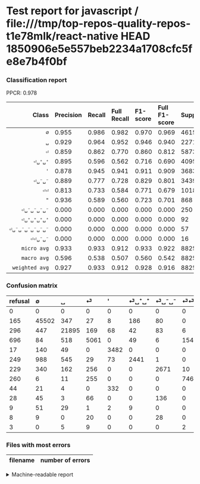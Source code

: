 # Test report for javascript / file:///tmp/top-repos-quality-repos-t1e78mlk/react-native HEAD 1850906e5e557beb2234a1708cfc5fe8e7b4f0bf

### Classification report

PPCR: 0.978

| Class | Precision | Recall | Full Recall | F1-score | Full F1-score | Support | Full Support | PPCR |
|------:|:----------|:-------|:------------|:---------|:---------|:--------|:-------------|:-----|
| `∅` | 0.955| 0.986| 0.982| 0.970| 0.969| 46150| 46315| 0.996 |
| `␣` | 0.929| 0.964| 0.952| 0.946| 0.940| 22714| 23010| 0.987 |
| `⏎` | 0.859| 0.862| 0.770| 0.860| 0.812| 5873| 6569| 0.894 |
| `⏎␣⁺␣⁺` | 0.895| 0.596| 0.562| 0.716| 0.690| 4095| 4344| 0.943 |
| `'` | 0.878| 0.945| 0.941| 0.911| 0.909| 3683| 3700| 0.995 |
| `⏎␣⁻␣⁻` | 0.889| 0.777| 0.728| 0.829| 0.801| 3439| 3668| 0.938 |
| `⏎⏎` | 0.813| 0.733| 0.584| 0.771| 0.679| 1018| 1278| 0.797 |
| `"` | 0.936| 0.589| 0.560| 0.723| 0.701| 868| 912| 0.952 |
| `⏎␣⁻␣⁻␣⁻␣⁻` | 0.000| 0.000| 0.000| 0.000| 0.000| 250| 278| 0.899 |
| `⏎␣⁺␣⁺␣⁺␣⁺` | 0.000| 0.000| 0.000| 0.000| 0.000| 92| 101| 0.911 |
| `⏎␣⁻␣⁻␣⁻␣⁻␣⁻␣⁻` | 0.000| 0.000| 0.000| 0.000| 0.000| 57| 65| 0.877 |
| `⏎⏎␣⁻␣⁻` | 0.000| 0.000| 0.000| 0.000| 0.000| 16| 19| 0.842 |
| `micro avg` | 0.933| 0.933| 0.912| 0.933| 0.922| 88255| 90259| 0.978 |
| `macro avg` | 0.596| 0.538| 0.507| 0.560| 0.542| 88255| 90259| 0.978 |
| `weighted avg` | 0.927| 0.933| 0.912| 0.928| 0.916| 88255| 90259| 0.978 |

### Confusion matrix

|refusal|  ∅| ␣| ⏎| '| ⏎␣⁺␣⁺| ⏎␣⁻␣⁻| ⏎⏎| "| ⏎␣⁻␣⁻␣⁻␣⁻| ⏎␣⁺␣⁺␣⁺␣⁺| ⏎␣⁻␣⁻␣⁻␣⁻␣⁻␣⁻| ⏎⏎␣⁻␣⁻| 
|:---|:---|:---|:---|:---|:---|:---|:---|:---|:---|:---|:---|:---|
|0 |0 |0 |0 |0 |0 |0 |0 |0 |0 |0 |0 |0 |
|165 |45502 |347 |27 |8 |186 |80 |0 |0 |0 |0 |0 |0 |
|296 |447 |21895 |169 |68 |42 |83 |6 |4 |0 |0 |0 |0 |
|696 |84 |518 |5061 |0 |49 |6 |154 |1 |0 |0 |0 |0 |
|17 |140 |49 |0 |3482 |0 |0 |0 |12 |0 |0 |0 |0 |
|249 |988 |545 |29 |73 |2441 |1 |0 |18 |0 |0 |0 |0 |
|229 |340 |162 |256 |0 |0 |2671 |10 |0 |0 |0 |0 |0 |
|260 |6 |11 |255 |0 |0 |0 |746 |0 |0 |0 |0 |0 |
|44 |21 |4 |0 |332 |0 |0 |0 |511 |0 |0 |0 |0 |
|28 |45 |3 |66 |0 |0 |136 |0 |0 |0 |0 |0 |0 |
|9 |51 |29 |1 |2 |9 |0 |0 |0 |0 |0 |0 |0 |
|8 |9 |0 |20 |0 |0 |28 |0 |0 |0 |0 |0 |0 |
|3 |0 |5 |9 |0 |0 |0 |2 |0 |0 |0 |0 |0 |

### Files with most errors

| filename | number of errors|
|:----:|:-----|

<details>
    <summary>Machine-readable report</summary>
```json
{
  "cl_report": {"\"": {"f1-score": 0.7227722772277229, "precision": 0.9358974358974359, "recall": 0.5887096774193549, "support": 868}, "\u0027": {"f1-score": 0.9105648535564853, "precision": 0.8781841109709962, "recall": 0.9454249253326092, "support": 3683}, "macro avg": {"f1-score": 0.5604509763884842, "precision": 0.5961486700654115, "recall": 0.537613169647945, "support": 88255}, "micro avg": {"f1-score": 0.9326270466262535, "precision": 0.9326270466262535, "recall": 0.9326270466262535, "support": 88255}, "weighted avg": {"f1-score": 0.9276839746303998, "precision": 0.9271662404653327, "recall": 0.9326270466262535, "support": 88255}, "\u2205": {"f1-score": 0.9703677638804475, "precision": 0.9552621082022967, "recall": 0.9859588299024918, "support": 46150}, "\u23ce": {"f1-score": 0.860275369709332, "precision": 0.8588155438656032, "recall": 0.8617401668653158, "support": 5873}, "\u23ce\u23ce": {"f1-score": 0.7706611570247934, "precision": 0.8126361655773421, "recall": 0.7328094302554028, "support": 1018}, "\u23ce\u23ce\u2423\u207b\u2423\u207b": {"f1-score": 0.0, "precision": 0.0, "recall": 0.0, "support": 16}, "\u23ce\u2423\u207a\u2423\u207a": {"f1-score": 0.7156259161536207, "precision": 0.8951228456178951, "recall": 0.5960927960927961, "support": 4095}, "\u23ce\u2423\u207a\u2423\u207a\u2423\u207a\u2423\u207a": {"f1-score": 0.0, "precision": 0.0, "recall": 0.0, "support": 92}, "\u23ce\u2423\u207b\u2423\u207b": {"f1-score": 0.8289882060831781, "precision": 0.8888519134775374, "recall": 0.7766792672288456, "support": 3439}, "\u23ce\u2423\u207b\u2423\u207b\u2423\u207b\u2423\u207b": {"f1-score": 0.0, "precision": 0.0, "recall": 0.0, "support": 250}, "\u23ce\u2423\u207b\u2423\u207b\u2423\u207b\u2423\u207b\u2423\u207b\u2423\u207b": {"f1-score": 0.0, "precision": 0.0, "recall": 0.0, "support": 57}, "\u2423": {"f1-score": 0.9461561730262305, "precision": 0.9290139171758316, "recall": 0.9639429426785242, "support": 22714}},
  "cl_report_full": {"\"": {"f1-score": 0.700960219478738, "precision": 0.9358974358974359, "recall": 0.5603070175438597, "support": 912}, "\u0027": {"f1-score": 0.9085453359425962, "precision": 0.8781841109709962, "recall": 0.9410810810810811, "support": 3700}, "macro avg": {"f1-score": 0.5417436629453258, "precision": 0.5961486700654115, "recall": 0.5066377425640258, "support": 90259}, "micro avg": {"f1-score": 0.9221573658088441, "precision": 0.9326270466262535, "recall": 0.9119201409277745, "support": 90259}, "weighted avg": {"f1-score": 0.9155503688409944, "precision": 0.9256830369824299, "recall": 0.9119201409277745, "support": 90259}, "\u2205": {"f1-score": 0.9686635159875675, "precision": 0.9552621082022967, "recall": 0.9824462916981539, "support": 46315}, "\u23ce": {"f1-score": 0.8122291766971594, "precision": 0.8588155438656032, "recall": 0.7704369005936976, "support": 6569}, "\u23ce\u23ce": {"f1-score": 0.6794171220400728, "precision": 0.8126361655773421, "recall": 0.5837245696400626, "support": 1278}, "\u23ce\u23ce\u2423\u207b\u2423\u207b": {"f1-score": 0.0, "precision": 0.0, "recall": 0.0, "support": 19}, "\u23ce\u2423\u207a\u2423\u207a": {"f1-score": 0.6904256823645878, "precision": 0.8951228456178951, "recall": 0.5619244935543278, "support": 4344}, "\u23ce\u2423\u207a\u2423\u207a\u2423\u207a\u2423\u207a": {"f1-score": 0.0, "precision": 0.0, "recall": 0.0, "support": 101}, "\u23ce\u2423\u207b\u2423\u207b": {"f1-score": 0.8005394874868875, "precision": 0.8888519134775374, "recall": 0.7281897491821155, "support": 3668}, "\u23ce\u2423\u207b\u2423\u207b\u2423\u207b\u2423\u207b": {"f1-score": 0.0, "precision": 0.0, "recall": 0.0, "support": 278}, "\u23ce\u2423\u207b\u2423\u207b\u2423\u207b\u2423\u207b\u2423\u207b\u2423\u207b": {"f1-score": 0.0, "precision": 0.0, "recall": 0.0, "support": 65}, "\u2423": {"f1-score": 0.9401434153463009, "precision": 0.9290139171758316, "recall": 0.9515428074750109, "support": 23010}},
  "ppcr": 0.9777972279772654
}
```
</details>
